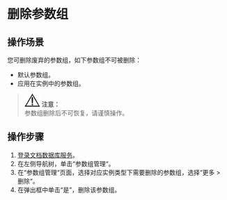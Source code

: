 # 删除参数组<a name="dds_03_0016"></a>

## 操作场景<a name="section39142125132819"></a>

您可删除废弃的参数组，如下参数组不可被删除：

-   默认参数组。
-   应用在实例中的参数组。

>![](public_sys-resources/icon-notice.gif) **注意：**   
>参数组删除后不可恢复，请谨慎操作。  

## 操作步骤<a name="section63625078171817"></a>

1.  [登录文档数据库服务](https://support.huaweicloud.com/qs-dds/dds_02_0043.html)。
2.  在左侧导航树，单击“参数组管理“。
3.  在“参数组管理“页面，选择对应实例类型下需要删除的参数组，选择“更多  \>  删除“。
4.  在弹出框中单击“是”，删除该参数组。

